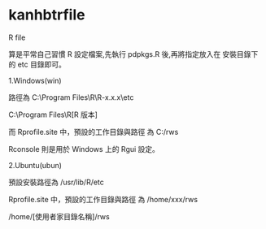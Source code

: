 # kanhbtrfile
R file

算是平常自己習慣 R 設定檔案,先執行 pdpkgs.R 後,再將指定放入在 安裝目錄下的 etc 目錄即可。

1.Windows(win)

路徑為 C:\Program Files\R\R-x.x.x\etc

C:\Program Files\R\[R 版本]

而 Rprofile.site 中，預設的工作目錄與路徑 為 C:/rws

Rconsole 則是用於 Windows 上的 Rgui 設定。

2.Ubuntu(ubun)

預設安裝路徑為 /usr/lib/R/etc

Rprofile.site 中，預設的工作目錄與路徑 為 /home/xxx/rws

/home/[使用者家目錄名稱]/rws

